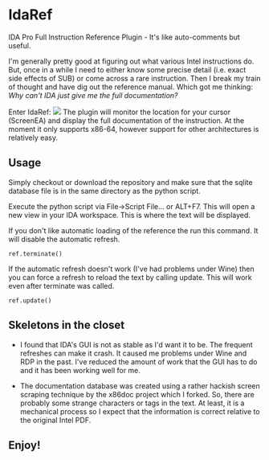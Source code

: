 IdaRef
======
IDA Pro Full Instruction Reference Plugin - It's like auto-comments but useful.

I'm generally pretty good at figuring out what various Intel instructions do.
But, once in a while I need to either know some precise detail (i.e. exact 
side effects of SUB) or come across a rare instruction. Then I break my train
of thought and have dig out the reference manual. Which got me thinking: 
<i>Why can't IDA just give me the full documentation?</i>

Enter IdaRef:
![](https://raw.githubusercontent.com/nologic/idaref/master/screenshot/idaref.png)
The plugin will monitor the location for your cursor (ScreenEA) and display the full
documentation of the instruction. At the moment it only supports x86-64, however
support for other architectures is relatively easy.

Usage
-----
Simply checkout or download the repository and make sure that the sqlite database
file is in the same directory as the python script.

Execute the python script via File->Script File... or ALT+F7. This will open a new
view in your IDA workspace. This is where the text will be displayed.

If you don't like automatic loading of the reference the run this command. It will 
disable the automatic refresh.

    ref.terminate()

If the automatic refresh doesn't work (I've had problems under Wine) then you can
force a refresh to reload the text by calling update. This will work even after
terminate was called.

    ref.update()
    
Skeletons in the closet
-----------------------
* I found that IDA's GUI is not as stable as I'd want it to be. The frequent 
refreshes can make it crash. It caused me problems under Wine and RDP in the
past. I've reduced the amount of work that the GUI has to do and it has been
working well for me.

* The documentation database was created using a rather hackish screen scraping
technique by the x86doc project which I forked. So, there are probably some 
strange characters or tags in the text. At least, it is a mechanical process
so I expect that the information is correct relative to the original Intel PDF.

Enjoy!
------
